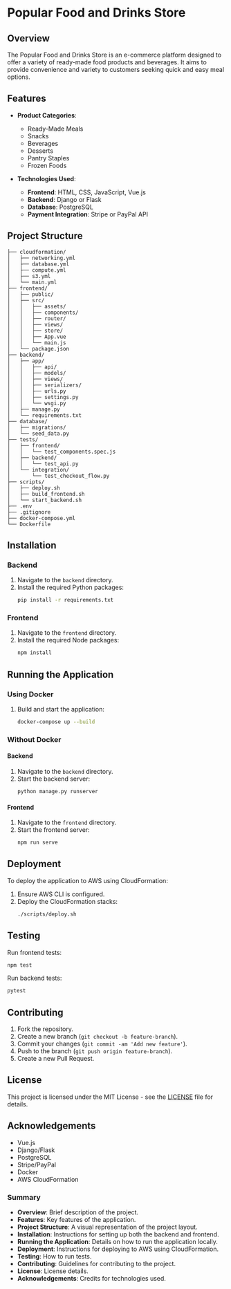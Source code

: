 
# Popular Food and Drinks Store

## Overview

The Popular Food and Drinks Store is an e-commerce platform designed to offer a variety of ready-made food products and beverages. It aims to provide convenience and variety to customers seeking quick and easy meal options.

## Features

- **Product Categories**:
  - Ready-Made Meals
  - Snacks
  - Beverages
  - Desserts
  - Pantry Staples
  - Frozen Foods

- **Technologies Used**:
  - **Frontend**: HTML, CSS, JavaScript, Vue.js
  - **Backend**: Django or Flask
  - **Database**: PostgreSQL
  - **Payment Integration**: Stripe or PayPal API

## Project Structure

```plaintext
├── cloudformation/
│   ├── networking.yml
│   ├── database.yml
│   ├── compute.yml
│   ├── s3.yml
│   └── main.yml
├── frontend/
│   ├── public/
│   ├── src/
│   │   ├── assets/
│   │   ├── components/
│   │   ├── router/
│   │   ├── views/
│   │   ├── store/
│   │   ├── App.vue
│   │   └── main.js
│   └── package.json
├── backend/
│   ├── app/
│   │   ├── api/
│   │   ├── models/
│   │   ├── views/
│   │   ├── serializers/
│   │   ├── urls.py
│   │   ├── settings.py
│   │   └── wsgi.py
│   ├── manage.py
│   └── requirements.txt
├── database/
│   ├── migrations/
│   └── seed_data.py
├── tests/
│   ├── frontend/
│   │   └── test_components.spec.js
│   ├── backend/
│   │   └── test_api.py
│   └── integration/
│       └── test_checkout_flow.py
├── scripts/
│   ├── deploy.sh
│   ├── build_frontend.sh
│   └── start_backend.sh
├── .env
├── .gitignore
├── docker-compose.yml
└── Dockerfile
```

## Installation

### Backend

1. Navigate to the `backend` directory.
2. Install the required Python packages:
   ```bash
   pip install -r requirements.txt
   ```

### Frontend

1. Navigate to the `frontend` directory.
2. Install the required Node packages:
   ```bash
   npm install
   ```

## Running the Application

### Using Docker

1. Build and start the application:
   ```bash
   docker-compose up --build
   ```

### Without Docker

#### Backend

1. Navigate to the `backend` directory.
2. Start the backend server:
   ```bash
   python manage.py runserver
   ```

#### Frontend

1. Navigate to the `frontend` directory.
2. Start the frontend server:
   ```bash
   npm run serve
   ```

## Deployment

To deploy the application to AWS using CloudFormation:

1. Ensure AWS CLI is configured.
2. Deploy the CloudFormation stacks:
   ```bash
   ./scripts/deploy.sh
   ```

## Testing

Run frontend tests:
```bash
npm test
```

Run backend tests:
```bash
pytest
```

## Contributing

1. Fork the repository.
2. Create a new branch (`git checkout -b feature-branch`).
3. Commit your changes (`git commit -am 'Add new feature'`).
4. Push to the branch (`git push origin feature-branch`).
5. Create a new Pull Request.

## License

This project is licensed under the MIT License - see the [LICENSE](LICENSE) file for details.

## Acknowledgements

- Vue.js
- Django/Flask
- PostgreSQL
- Stripe/PayPal
- Docker
- AWS CloudFormation


### Summary

- **Overview**: Brief description of the project.
- **Features**: Key features of the application.
- **Project Structure**: A visual representation of the project layout.
- **Installation**: Instructions for setting up both the backend and frontend.
- **Running the Application**: Details on how to run the application locally.
- **Deployment**: Instructions for deploying to AWS using CloudFormation.
- **Testing**: How to run tests.
- **Contributing**: Guidelines for contributing to the project.
- **License**: License details.
- **Acknowledgements**: Credits for technologies used.
